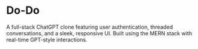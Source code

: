 # Do-Do
A full-stack ChatGPT clone featuring user authentication, threaded conversations, and a sleek, responsive UI. Built using the MERN stack with real-time GPT-style interactions.
